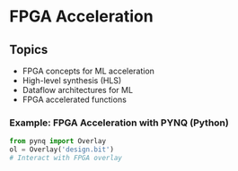 # FPGA Acceleration

## Topics
- FPGA concepts for ML acceleration
- High-level synthesis (HLS)
- Dataflow architectures for ML
- FPGA accelerated functions

### Example: FPGA Acceleration with PYNQ (Python)
```python
from pynq import Overlay
ol = Overlay('design.bit')
# Interact with FPGA overlay
```
